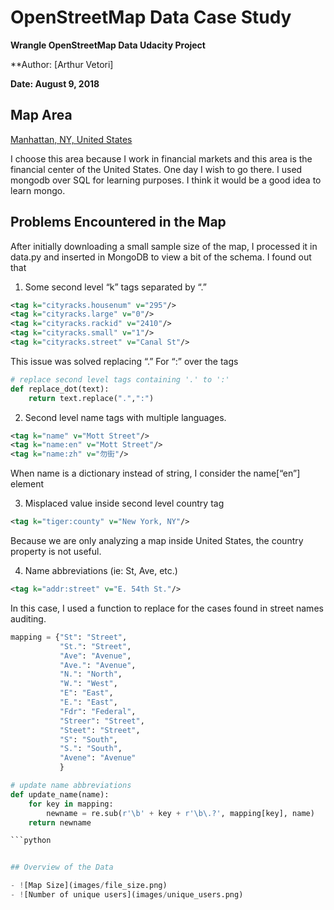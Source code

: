 # OpenStreetMap Data Case Study
**Wrangle OpenStreetMap Data Udacity Project**

**Author: [Arthur Vetori]

**Date: August 9, 2018**

## Map Area
[Manhattan, NY, United States](https://en.wikipedia.org/wiki/Manhattan)

I choose this area because I work in financial markets and this area is the financial center of the United States. One day I wish to go there.
I used mongodb over SQL for learning purposes. I think it would be a good idea to learn mongo.

## Problems Encountered in the Map
After initially downloading a small sample size of the map, I processed it in data.py and inserted in MongoDB to view a bit of the schema. I found out that

1. Some second level “k” tags separated by “.”

```xml
<tag k="cityracks.housenum" v="295"/>
<tag k="cityracks.large" v="0"/>
<tag k="cityracks.rackid" v="2410"/>
<tag k="cityracks.small" v="1"/>
<tag k="cityracks.street" v="Canal St"/>
```

This issue was solved replacing “.” For “:” over the tags

```python
# replace second level tags containing '.' to ':'
def replace_dot(text):
    return text.replace(".",":")
```

2. Second level name tags with multiple languages.

```xml
<tag k="name" v="Mott Street"/>
<tag k="name:en" v="Mott Street"/>
<tag k="name:zh" v="勿街"/>
```

When name is a dictionary instead of string, I consider the name[“en”] element


3. Misplaced value inside second level country tag

```xml
<tag k="tiger:county" v="New York, NY"/>
```

Because we are only analyzing a map inside United States, the country property is not useful.

4. Name abbreviations (ie: St, Ave, etc.)

```xml
<tag k="addr:street" v="E. 54th St."/>
```

In this case, I used a function to replace for the cases found in street names auditing.

```python
mapping = {"St": "Street",
           "St.": "Street",
           "Ave": "Avenue",
           "Ave.": "Avenue",
           "N.": "North",
           "W.": "West",
           "E": "East",
           "E.": "East",
           "Fdr": "Federal",
           "Streer": "Street",
           "Steet": "Street",
           "S": "South",
           "S.": "South",
           "Avene": "Avenue"
           }

# update name abbreviations
def update_name(name):
    for key in mapping:
        newname = re.sub(r'\b' + key + r'\b\.?', mapping[key], name)
    return newname

```python


## Overview of the Data

- ![Map Size](images/file_size.png)
- ![Number of unique users](images/unique_users.png)